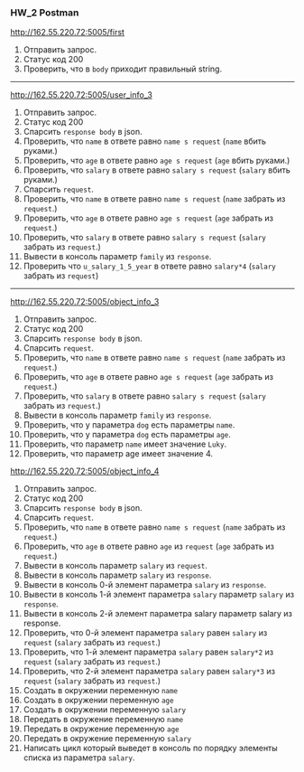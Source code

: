 ### HW_2 Postman

http://162.55.220.72:5005/first
1. Отправить запрос.
2. Статус код 200
3. Проверить, что в `body` приходит правильный string.

---

http://162.55.220.72:5005/user_info_3
1. Отправить запрос.
2. Статус код 200
3. Спарсить `response body` в json.
4. Проверить, что `name` в ответе равно `name s request` (`name` вбить руками.)
5. Проверить, что `age` в ответе равно `age s request` (`age` вбить руками.)
6. Проверить, что `salary` в ответе равно `salary s request` (`salary` вбить руками.)
7. Спарсить `request`.
8. Проверить, что `name` в ответе равно `name s request` (`name` забрать из `request`.)
9. Проверить, что `age` в ответе равно `age s request` (`age` забрать из `request`.)
10. Проверить, что `salary` в ответе равно `salary s request` (`salary` забрать из `request`.)
11. Вывести в консоль параметр `family` из `response`.
12. Проверить что `u_salary_1_5_year` в ответе равно `salary*4` (`salary` забрать из `request`)

---

http://162.55.220.72:5005/object_info_3
1. Отправить запрос.
2. Статус код 200
3. Спарсить `response body` в json.
4. Спарсить `request`.
5. Проверить, что `name` в ответе равно `name s request` (`name` забрать из `request`.)
6. Проверить, что `age` в ответе равно `age s request` (`age` забрать из `request`.)
7. Проверить, что `salary` в ответе равно `salary s request` (`salary` забрать из `request`.)
8. Вывести в консоль параметр `family` из `response`.
9. Проверить, что у параметра `dog` есть параметры `name`.
10. Проверить, что у параметра `dog` есть параметры `age`.
11. Проверить, что параметр `name` имеет значение `Luky`.
12. Проверить, что параметр age имеет значение 4.

http://162.55.220.72:5005/object_info_4
1. Отправить запрос.
2. Статус код 200
3. Спарсить `response body` в json.
4. Спарсить `request`.
5. Проверить, что `name` в ответе равно `name s request` (`name` забрать из `request`.)
6. Проверить, что `age` в ответе равно `age` из `request` (`age` забрать из `request`.)
7. Вывести в консоль параметр `salary` из `request`.
8. Вывести в консоль параметр `salary` из `response`.
9. Вывести в консоль 0-й элемент параметра `salary` из `response`.
10. Вывести в консоль 1-й элемент параметра `salary` параметр `salary` из `response`.
11. Вывести в консоль 2-й элемент параметра salary параметр salary из response.
12. Проверить, что 0-й элемент параметра `salary` равен `salary` из `request` (`salary` забрать из `request`.)
13. Проверить, что 1-й элемент параметра `salary` равен `salary*2` из `request` (`salary` забрать из `request`.)
14. Проверить, что 2-й элемент параметра `salary` равен `salary*3` из `request` (`salary` забрать из `request`.)
15. Создать в окружении переменную `name`
16. Создать в окружении переменную `age`
17. Создать в окружении переменную `salary`
18. Передать в окружение переменную `name`
19. Передать в окружение переменную `age`
20. Передать в окружение переменную `salary`
21. Написать цикл который выведет в консоль по порядку элементы списка из параметра `salary`.
